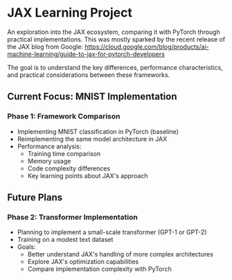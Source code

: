 # JAX Learning Project

An exploration into the JAX ecosystem, comparing it with PyTorch through practical implementations. This was mostly sparked by the recent release of the JAX blog from Google:
https://cloud.google.com/blog/products/ai-machine-learning/guide-to-jax-for-pytorch-developers

The goal is to understand the key differences, performance characteristics, and practical considerations between these frameworks.

## Current Focus: MNIST Implementation

### Phase 1: Framework Comparison
- Implementing MNIST classification in PyTorch (baseline)
- Reimplementing the same model architecture in JAX
- Performance analysis:
  - Training time comparison
  - Memory usage
  - Code complexity differences
  - Key learning points about JAX's approach


## Future Plans

### Phase 2: Transformer Implementation
- Planning to implement a small-scale transformer (GPT-1 or GPT-2)
- Training on a modest text dataset
- Goals:
  - Better understand JAX's handling of more complex architectures
  - Explore JAX's optimization capabilities
  - Compare implementation complexity with PyTorch




